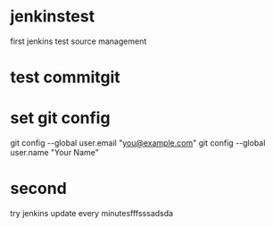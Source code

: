 # jenkinstest
first jenkins test source management 
# test commitgit 
# set git config
git config --global user.email "you@example.com"
git config --global user.name "Your Name"
# second
try jenkins update every minutesfffsssadsda